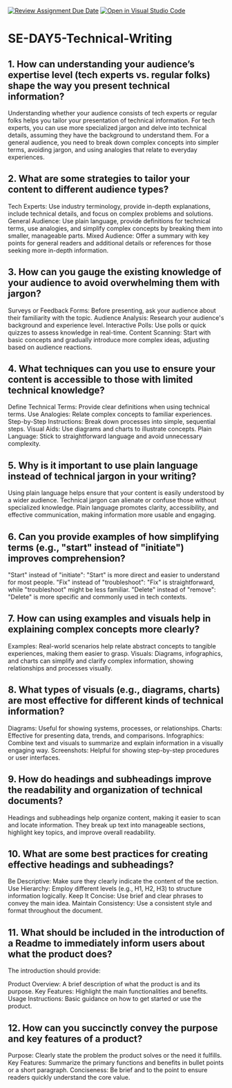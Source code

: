  [![Review Assignment Due Date](https://classroom.github.com/assets/deadline-readme-button-22041afd0340ce965d47ae6ef1cefeee28c7c493a6346c4f15d667ab976d596c.svg)](https://classroom.github.com/a/zsAR-pyY)
[![Open in Visual Studio Code](https://classroom.github.com/assets/open-in-vscode-2e0aaae1b6195c2367325f4f02e2d04e9abb55f0b24a779b69b11b9e10269abc.svg)](https://classroom.github.com/online_ide?assignment_repo_id=15733724&assignment_repo_type=AssignmentRepo)
# SE-DAY5-Technical-Writing
## 1. How can understanding your audience’s expertise level (tech experts vs. regular folks) shape the way you present technical information?
Understanding whether your audience consists of tech experts or regular folks helps you tailor your presentation of technical information. For tech experts, you can use more specialized jargon and delve into technical details, assuming they have the background to understand them. For a general audience, you need to break down complex concepts into simpler terms, avoiding jargon, and using analogies that relate to everyday experiences.

## 2. What are some strategies to tailor your content to different audience types?
Tech Experts: Use industry terminology, provide in-depth explanations, include technical details, and focus on complex problems and solutions.
General Audience: Use plain language, provide definitions for technical terms, use analogies, and simplify complex concepts by breaking them into smaller, manageable parts.
Mixed Audience: Offer a summary with key points for general readers and additional details or references for those seeking more in-depth information.
## 3. How can you gauge the existing knowledge of your audience to avoid overwhelming them with jargon?
Surveys or Feedback Forms: Before presenting, ask your audience about their familiarity with the topic.
Audience Analysis: Research your audience's background and experience level.
Interactive Polls: Use polls or quick quizzes to assess knowledge in real-time.
Content Scanning: Start with basic concepts and gradually introduce more complex ideas, adjusting based on audience reactions.

## 4. What techniques can you use to ensure your content is accessible to those with limited technical knowledge?
Define Technical Terms: Provide clear definitions when using technical terms.
Use Analogies: Relate complex concepts to familiar experiences.
Step-by-Step Instructions: Break down processes into simple, sequential steps.
Visual Aids: Use diagrams and charts to illustrate concepts.
Plain Language: Stick to straightforward language and avoid unnecessary complexity.

## 5. Why is it important to use plain language instead of technical jargon in your writing?
Using plain language helps ensure that your content is easily understood by a wider audience. Technical jargon can alienate or confuse those without specialized knowledge. Plain language promotes clarity, accessibility, and effective communication, making information more usable and engaging.


## 6. Can you provide examples of how simplifying terms (e.g., "start" instead of "initiate") improves comprehension?
"Start" instead of "initiate": "Start" is more direct and easier to understand for most people.
"Fix" instead of "troubleshoot": "Fix" is straightforward, while "troubleshoot" might be less familiar.
"Delete" instead of "remove": "Delete" is more specific and commonly used in tech contexts.

## 7. How can using examples and visuals help in explaining complex concepts more clearly?
Examples: Real-world scenarios help relate abstract concepts to tangible experiences, making them easier to grasp.
Visuals: Diagrams, infographics, and charts can simplify and clarify complex information, showing relationships and processes visually.

## 8. What types of visuals (e.g., diagrams, charts) are most effective for different kinds of technical information?
Diagrams: Useful for showing systems, processes, or relationships.
Charts: Effective for presenting data, trends, and comparisons.
Infographics: Combine text and visuals to summarize and explain information in a visually engaging way.
Screenshots: Helpful for showing step-by-step procedures or user interfaces.

## 9. How do headings and subheadings improve the readability and organization of technical documents?
Headings and subheadings help organize content, making it easier to scan and locate information. They break up text into manageable sections, highlight key topics, and improve overall readability.

## 10. What are some best practices for creating effective headings and subheadings?
Be Descriptive: Make sure they clearly indicate the content of the section.
Use Hierarchy: Employ different levels (e.g., H1, H2, H3) to structure information logically.
Keep It Concise: Use brief and clear phrases to convey the main idea.
Maintain Consistency: Use a consistent style and format throughout the document.

## 11. What should be included in the introduction of a Readme to immediately inform users about what the product does?
The introduction should provide:

Product Overview: A brief description of what the product is and its purpose.
Key Features: Highlight the main functionalities and benefits.
Usage Instructions: Basic guidance on how to get started or use the product.

## 12. How can you succinctly convey the purpose and key features of a product?
Purpose: Clearly state the problem the product solves or the need it fulfills.
Key Features: Summarize the primary functions and benefits in bullet points or a short paragraph.
Conciseness: Be brief and to the point to ensure readers quickly understand the core value.
